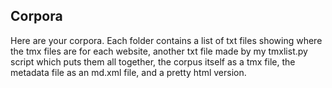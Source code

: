 ## Corpora

Here are your corpora. Each folder contains a list of txt files showing where the tmx files are for each website, another txt file made by my tmxlist.py script which puts them all together, the corpus itself as a tmx file, the metadata file as an md.xml file, and a pretty html version.
